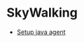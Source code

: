 

SkyWalking
======


- [Setup java agent](https://skywalking.apache.org/docs/skywalking-java/next/en/setup/service-agent/java-agent/readme/)

